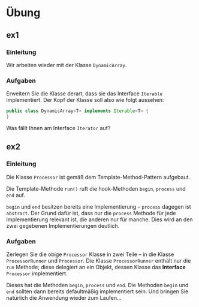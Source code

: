 # Übung

## ex1

### Einleitung

Wir arbeiten wieder mit der Klasse `DynamicArray`.

### Aufgaben

Erweitern Sie die Klasse derart, dass sie das Interface `Iterable` implementiert. Der Kopf der Klasse soll also wie
folgt aussehen:

````java
public class DynamicArray<T> implements Iterable<T> {
}
````

Was fällt Ihnen am Interface `Iterator` auf?

## ex2

### Einleitung

Die Klasse `Processor` ist gemäß dem Template-Method-Pattern aufgebaut.

Die Template-Methode `run()` ruft die hook-Methoden `begin`,
`process` und `end` auf.

`begin` und `end` besitzen bereits eine Implementierung – `process` dagegen ist `abstract`. Der Grund dafür ist, dass
nur die `process` Methode für jede Implementierung relevant ist, die anderen nur für manche. Dies wird an den zwei
gegebenen Implementierungen deutlich.

### Aufgaben

Zerlegen Sie die obige `Processor` Klasse in zwei Teile – in die Klasse `ProcessorRunner` und `Processor`. Die Klasse
`ProcessorRunner` enthält nur die `run` Methode; diese delegiert an ein Objekt, dessen Klasse das
**Interface** `Processor` implementiert.

Dieses hat die Methoden `begin`, `process` und `end`. Die Methoden `begin` und `end` sollten dann bereits
defaultmäßig implementiert sein. Und bringen Sie natürlich die Anwendung wieder zum Laufen...